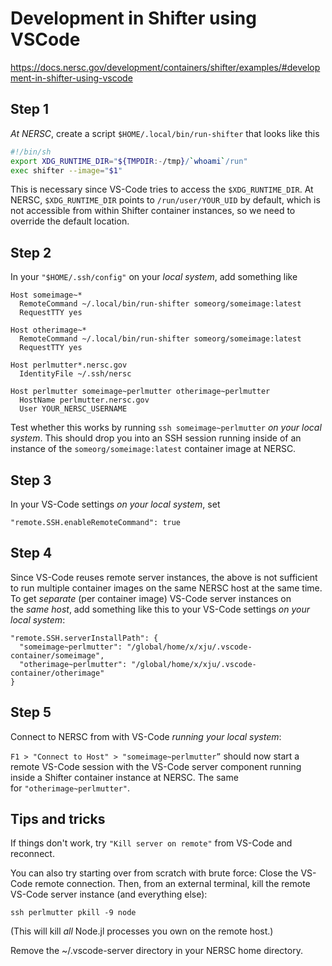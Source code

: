 # Development in Shifter using VSCode
https://docs.nersc.gov/development/containers/shifter/examples/#development-in-shifter-using-vscode

## Step 1
_At NERSC_, create a script `$HOME/.local/bin/run-shifter` that looks like this

```bash
#!/bin/sh
export XDG_RUNTIME_DIR="${TMPDIR:-/tmp}/`whoami`/run"
exec shifter --image="$1"
```

This is necessary since VS-Code tries to access the `$XDG_RUNTIME_DIR`. At NERSC, `$XDG_RUNTIME_DIR` points to `/run/user/YOUR_UID` by default, which is not accessible from within Shifter container instances, so we need to override the default location.

## Step 2

In your `"$HOME/.ssh/config"` on your _local system_, add something like

```config
Host someimage~*
  RemoteCommand ~/.local/bin/run-shifter someorg/someimage:latest
  RequestTTY yes

Host otherimage~*
  RemoteCommand ~/.local/bin/run-shifter someorg/someimage:latest
  RequestTTY yes

Host perlmutter*.nersc.gov
  IdentityFile ~/.ssh/nersc

Host perlmutter someimage~perlmutter otherimage~perlmutter
  HostName perlmutter.nersc.gov
  User YOUR_NERSC_USERNAME
```

Test whether this works by running `ssh someimage~perlmutter` _on your local system_. This should drop you into an SSH session running inside of an instance of the `someorg/someimage:latest` container image at NERSC.

## Step 3

In your VS-Code settings _on your local system_, set

`"remote.SSH.enableRemoteCommand": true`

## Step 4

Since VS-Code reuses remote server instances, the above is not sufficient to run multiple container images on the same NERSC host at the same time. To get _separate_ (per container image) VS-Code server instances on the _same host_, add something like this to your VS-Code settings _on your local system_:

```
"remote.SSH.serverInstallPath": {
  "someimage~perlmutter": "/global/home/x/xju/.vscode-container/someimage",
  "otherimage~perlmutter": "/global/home/x/xju/.vscode-container/otherimage"
}
```

## Step 5

Connect to NERSC from with VS-Code _running your local system_:

`F1 > "Connect to Host" > "someimage~perlmutter”` should now start a remote VS-Code session with the VS-Code server component running inside a Shifter container instance at NERSC. The same for `"otherimage~perlmutter"`.

## Tips and tricks

If things don't work, try `"Kill server on remote"` from VS-Code and reconnect.

You can also try starting over from scratch with brute force: Close the VS-Code remote connection. Then, from an external terminal, kill the remote VS-Code server instance (and everything else):

`ssh perlmutter pkill -9 node`

(This will kill _all_ Node.jl processes you own on the remote host.)

Remove the ~/.vscode-server directory in your NERSC home directory.
